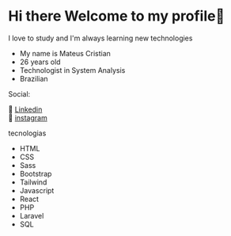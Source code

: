 <link href="./style.css" rel="stylesheet"></link>

<h1>Hi there Welcome to my profile👋</h1>

<p>I love to study and I'm always learning new technologies</p>

<ul>
   <li>My name is Mateus Cristian</li>
   <li>26 years old</li>
   <li>Technologist in System Analysis</li>
   <li>Brazilian</li>
</ul>


<p>Social:</p>

💼 [Linkedin]()<br>
📸 [instagram]()

tecnologias

<ul>
<li>HTML</li>
<li>CSS</li>
<li>Sass</li>
<li>Bootstrap</li>
<li>Tailwind</li>
<li>Javascript</li>
<li>React</li>
<li>PHP</li>
<li>Laravel</li>
<li>SQL</li>
</ul>





